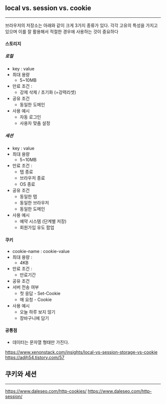 

## local vs. session vs. cookie
----
브라우저의 저장소는 아래와 같이 크게 3가지 종류가 있다. 각각 고유의 특성을 가지고 있으며 이를 잘 활용해서 적절한 경우에 사용하는 것이 중요하다
#### 스토리지
##### 로컬
- key : value
- 최대 용량
	- 5~10MB
- 만료 조건 :
	- 강제 삭제 / 초기화 (=강력리셋)
- 공유 조건
	- 동일한 도메인
- 사용 예시
	- 자동 로그인
	- 사용자 맞춤 설정

##### 세션
- key : value
- 최대 용량
	- 5~10MB
- 만료 조건 :
	- 탭 종료
	- 브라우저 종료
	- OS 종료
 - 공유 조건
	 - 동일한 탭
	 - 동일한 브라우저
	 - 동일한 도메인
- 사용 예시
	- 예약 시스템 (단계별 저장)
	- 회원가입 유도 팝업

#### 쿠키
- cookie-name : cookie-value
- 최대 용량 :
	- 4KB
- 만료 조건 :
	- 만료기간
- 공유 조건
- 서버 전송 여부
	- 첫 응답 - Set-Cookie
	- 매 요청 - Cookie
- 사용 예시
	- 오늘 하루 보지 않기
	- 장바구니에 담기


#### 공통점
- 데이터는 문자열 형태만 가진다.


https://www.xenonstack.com/insights/local-vs-session-storage-vs-cookie
https://adjh54.tistory.com/57


## 쿠키와 세션
----




https://www.daleseo.com/http-cookies/
https://www.daleseo.com/http-session/